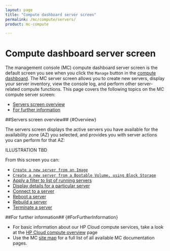 ```yaml
---
layout: page
title: "Compute dashboard server screen"
permalink: /mc/compute/servers/
product: mc-compute

---
```

# Compute dashboard server screen

The management console (MC) compute dashboard server screen is the default screen you see when you click the `Manage` button in the [compute dashboard](/mc/compute/).  The MC server screen allows you to create new servers, display your server inventory, view the console log, and perform other server-related compute functions.  This page covers the following topics on the MC compute server screen:

* [Servers screen overview](#Overview)
* [For further information](#ForFurtherInformation)

##Servers screen overview## {#Overview}

The servers screen displays the active servers you have available for the availability zone (AZ) you selected, and provides you with server actions you can perform for that AZ: 

ILLUSTRATION TBD

From this screen you can:

* [`Create a new server from an Image`]() 
* [`Create a new server from a Bootable Volume, using Block Storage`]()
* [Apply a filter to list of running servers]()
* [Display details for a particular server]()
* [Connect to a server]()
* [Reboot a server]()
* [Rebuild a server]()
* [Terminate a server]()


##For further information## {#ForFurtherInformation}

* For basic information about our HP Cloud compute services, take a look at the [HP Cloud compute overview](/compute/) page
* Use the MC [site map](/mc/sitemap) for a full list of all available MC documentation pages.
